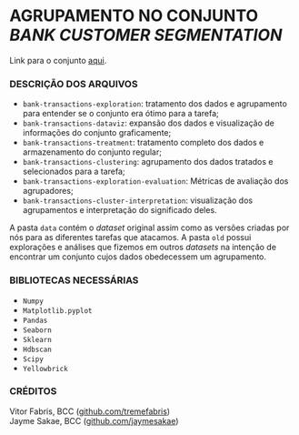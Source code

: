 # AGRUPAMENTO NO CONJUNTO *BANK CUSTOMER SEGMENTATION*

Link para o conjunto [aqui](https://www.kaggle.com/datasets/shivamb/bank-customer-segmentation).  

### DESCRIÇÃO DOS ARQUIVOS

- ```bank-transactions-exploration```: tratamento dos dados e agrupamento para entender se o conjunto era ótimo para a tarefa;
- ```bank-transactions-dataviz```: expansão dos dados e visualização de informações do conjunto graficamente;
- ```bank-transactions-treatment```: tratamento completo dos dados e armazenamento do conjunto regular;
- ```bank-transactions-clustering```: agrupamento dos dados tratados e selecionados para a tarefa;
- ```bank-transactions-exploration-evaluation```: Métricas de avaliação dos agrupadores;
- ```bank-transactions-cluster-interpretation```: visualização dos agrupamentos e interpretação do significado deles.

A pasta ```data``` contém o *dataset* original assim como as versões criadas por nós para as diferentes tarefas que atacamos. A pasta ```old``` possui explorações e análises que fizemos em outros *datasets* na intenção de encontrar um conjunto cujos dados obedecessem um agrupamento.

### BIBLIOTECAS NECESSÁRIAS
- ```Numpy```
- ```Matplotlib.pyplot```
- ```Pandas```
- ```Seaborn```
- ```Sklearn```
- ```Hdbscan```
- ```Scipy```
- ```Yellowbrick```

### CRÉDITOS

Vitor Fabris, BCC ([github.com/tremefabris](https://github.com/tremefabris))  
Jayme Sakae, BCC ([github.com/jaymesakae](https://github.com/jaymesakae))
